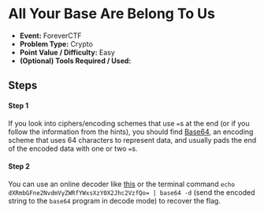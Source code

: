 # All Your Base Are Belong To Us
* **Event:** ForeverCTF
* **Problem Type:** Crypto
* **Point Value / Difficulty:** Easy
* **(Optional) Tools Required / Used:**

## Steps
#### Step 1
If you look into ciphers/encoding schemes that use `=`s at the end (or if you follow the information from the hints), you should find [Base64](https://en.wikipedia.org/wiki/Base64), an encoding scheme that uses 64 characters to represent data, and usually pads the end of the encoded data with one or two `=`s.

#### Step 2
You can use an online decoder like [this](https://www.base64decode.org/) or the terminal command `echo dXRmbGFne2NvdmVyZWRfYWxsXzY0X2Jhc2VzfQo= | base64 -d` (send the encoded string to the `base64` program in decode mode) to recover the flag.
